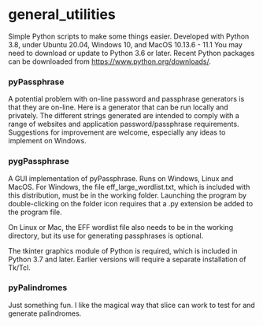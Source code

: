 # general_utilities
Simple Python scripts to make some things easier.
Developed with Python 3.8, under Ubuntu 20.04, Windows 10, and MacOS 10.13.6 - 11.1
You may need to download or update to Python 3.6 or later. 
Recent Python packages can be downloaded from https://www.python.org/downloads/.

### pyPassphrase
A potential problem with on-line password and passphrase generators is that they are on-line. Here is a generator that can be run locally and privately. The different strings generated are intended to comply with a range of websites and application password/passphrase requirements. 
Suggestions for improvement are welcome, especially any ideas to implement on Windows.

### pygPassphrase
A GUI implementation of pyPassphrase. Runs on Windows, Linux and MacOS. 
For Windows, the file eff_large_wordlist.txt, which is included with this distribution, must be in the working folder. Launching the program by double-clicking on the folder icon requires that a .py extension be added to the program file.

On Linux or Mac, the EFF wordlist file also needs to be in the working directory, but its use for generating passphrases is optional. 

The tkinter graphics module of Python is required, which is included in Python 3.7 and later. Earlier versions will require a separate installation of Tk/Tcl.

### pyPalindromes
Just something fun. I like the magical way that slice can work to test for and generate palindromes.
